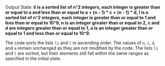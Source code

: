 Output State: **li is a sorted list of n^2 integers, each integer is greater than or equal to a and less than or equal to a + (n - 1) * c + (n - 1) * d, l is a sorted list of n^2 integers, each integer is greater than or equal to 1 and less than or equal to 10^9, n is an integer greater than or equal to 2, c and d are integers greater than or equal to 1, a is an integer greater than or equal to 1 and less than or equal to 10^9.**

The code sorts the lists `li` and `l` in ascending order. The values of `n`, `c`, `d`, and `a` remain unchanged as they are not modified by the code. The lists `li` and `l` are sorted, but their elements still fall within the same ranges as specified in the initial state.
